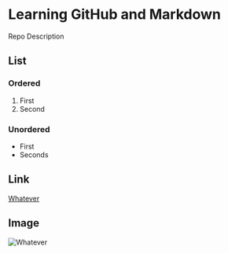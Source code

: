 # Learning GitHub and Markdown
Repo Description

## List

### Ordered

1. First
2. Second

### Unordered

- First
- Seconds

## Link

[Whatever](idontcare.com)

## Image

![Whatever](https://picsum.photos/200/300)
